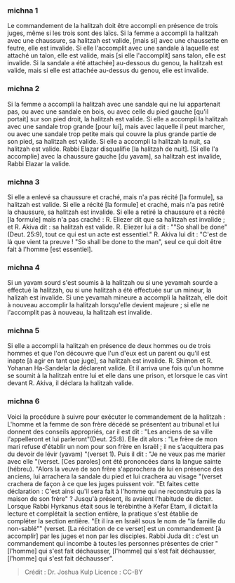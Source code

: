 
### michna 1
Le commandement de la halitzah doit être accompli en présence de trois juges, même si les trois sont des laïcs. Si la femme a accompli la halitzah avec une chaussure, sa halitzah est valide, [mais si] avec une chaussette en feutre, elle est invalide. Si elle l'accomplit avec une sandale à laquelle est attaché un talon, elle est valide, mais [si elle l'accomplit] sans talon, elle est invalide. Si la sandale a été attachée] au-dessous du genou, la halitzah est valide, mais si elle est attachée au-dessus du genou, elle est invalide.

### michna 2
Si la femme a accompli la halitzah avec une sandale qui ne lui appartenait pas, ou avec une sandale en bois, ou avec celle du pied gauche [qu'il portait] sur son pied droit, la halitzah est valide. Si elle a accompli la halitzah avec une sandale trop grande [pour lui], mais avec laquelle il peut marcher, ou avec une sandale trop petite mais qui couvre la plus grande partie de son pied, sa halitzah est valide. Si elle a accompli la halitzah la nuit, sa halitzah est valide. Rabbi Elazar disqualifie [la halitzah de nuit]. [Si elle l'a accomplie] avec la chaussure gauche [du yavam], sa halitzah est invalide, Rabbi Elazar la valide.

### michna 3
Si elle a enlevé sa chaussure et craché, mais n'a pas récité [la formule], sa halitzah est valide. Si elle a récité [la formule] et craché, mais n'a pas retiré la chaussure, sa halitzah est invalide. Si elle a retiré la chaussure et a récité [la formule] mais n'a pas craché : R. Eliezer dit que sa halitzah est invalide ; et R. Akiva dit : sa halitzah est valide. R. Eliezer lui a dit : ""So shall be done" (Deut. 25:9), tout ce qui est un acte est essentiel." R. Akiva lui dit : "C'est de là que vient ta preuve ! "So shall be done to the man", seul ce qui doit être fait à l'homme [est essentiel].

### michna 4
Si un yavam sourd s'est soumis à la halitzah ou si une yevamah sourde a effectué la halitzah, ou si une halitzah a été effectuée sur un mineur, la halizah est invalide. Si une yevamah mineure a accompli la halitzah, elle doit à nouveau accomplir la halitzah lorsqu'elle devient majeure ; si elle ne l'accomplit pas à nouveau, la halitzah est invalide.

### michna 5
Si elle a accompli la halitzah en présence de deux hommes ou de trois hommes et que l'on découvre que l'un d'eux est un parent ou qu'il est inapte [à agir en tant que juge], sa halitzah est invalide. R. Shimon et R. Yohanan Ha-Sandelar la déclarent valide. Et il arriva une fois qu'un homme se soumit à la halitzah entre lui et elle dans une prison, et lorsque le cas vint devant R. Akiva, il déclara la halitzah valide.

### michna 6
Voici la procédure à suivre pour exécuter le commandement de la halitzah : L'homme et la femme de son frère décédé se présentent au tribunal et lui donnent des conseils appropriés, car il est dit : "Les anciens de sa ville l'appelleront et lui parleront"(Deut. 25:8). Elle dit alors : "Le frère de mon mari refuse d'établir un nom pour son frère en Israël ; il ne s'acquittera pas du devoir de lévir (yavam) "(verset 1). Puis il dit : "Je ne veux pas me marier avec elle "(verset. [Ces paroles] ont été prononcées dans la langue sainte (hébreu). "Alors la veuve de son frère s'approchera de lui en présence des anciens, lui arrachera la sandale du pied et lui crachera au visage "(verset crachera de façon à ce que les juges puissent voir. "Et faites cette déclaration : C'est ainsi qu'il sera fait à l'homme qui ne reconstruira pas la maison de son frère" ? Jusqu'à présent, ils avaient l'habitude de dicter. Lorsque Rabbi Hyrkanus était sous le térébinthe à Kefar Etam, il dictait la lecture et complétait la section entière, la pratique s'est établie de compléter la section entière. "Et il ira en Israël sous le nom de "la famille du non-sablé"" (verset. [La récitation de ce verset] est un commandement [à accomplir] par les juges et non par les disciples. Rabbi Juda dit : c'est un commandement qui incombe à toutes les personnes présentes de crier "[l'homme] qui s'est fait déchausser, [l'homme] qui s'est fait déchausser, [l'homme] qui s'est fait déchausser".

>Crédit : Dr. Joshua Kulp
>Licence : CC-BY